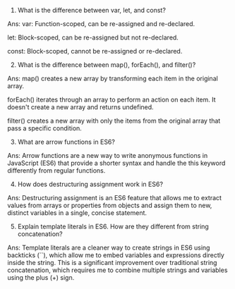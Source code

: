 1) What is the difference between var, let, and const?

Ans: var: Function-scoped, can be re-assigned and re-declared.

let: Block-scoped, can be re-assigned but not re-declared.

const: Block-scoped, cannot be re-assigned or re-declared.


2) What is the difference between map(), forEach(), and filter()?

Ans: map() creates a new array by transforming each item in the original array.

forEach() iterates through an array to perform an action on each item. It doesn't create a new array and returns undefined.

filter() creates a new array with only the items from the original array that pass a specific condition.


3) What are arrow functions in ES6?

Ans: Arrow functions are a new way to write anonymous functions in JavaScript (ES6) that provide a shorter syntax and handle the this keyword differently from regular functions.


4) How does destructuring assignment work in ES6?

Ans: Destructuring assignment is an ES6 feature that allows me to extract values from arrays or properties from objects and assign them to new, distinct variables in a single, concise statement.


5) Explain template literals in ES6. How are they different from string concatenation?

Ans: Template literals are a cleaner way to create strings in ES6 using backticks (``), which allow me to embed variables and expressions directly inside the string. This is a significant improvement over traditional string concatenation, which requires me to combine multiple strings and variables using the plus (+) sign.